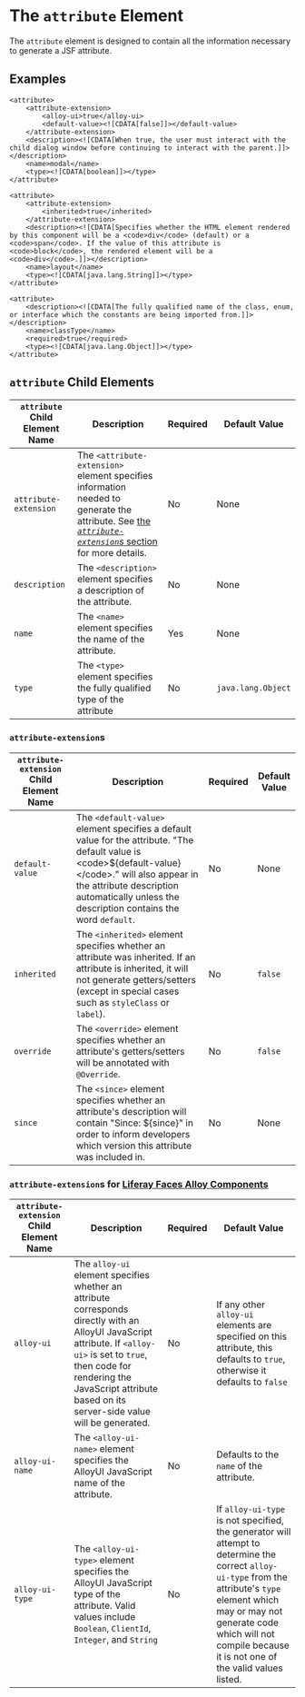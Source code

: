 # The `attribute` Element

The `attribute` element is designed to contain all the information necessary to generate a JSF attribute.

## Examples

```
<attribute>
	<attribute-extension>
		<alloy-ui>true</alloy-ui>
		<default-value><![CDATA[false]]></default-value>
	</attribute-extension>
	<description><![CDATA[When true, the user must interact with the child dialog window before continuing to interact with the parent.]]></description>
	<name>modal</name>
	<type><![CDATA[boolean]]></type>
</attribute>
```

```
<attribute>
	<attribute-extension>
		<inherited>true</inherited>
	</attribute-extension>
	<description><![CDATA[Specifies whether the HTML element rendered by this component will be a <code>div</code> (default) or a <code>span</code>. If the value of this attribute is <code>block</code>, the rendered element will be a <code>div</code>.]]></description>
	<name>layout</name>
	<type><![CDATA[java.lang.String]]></type>
</attribute>
```

```
<attribute>
	<description><![CDATA[The fully qualified name of the class, enum, or interface which the constants are being imported from.]]></description>
	<name>classType</name>
	<required>true</required>
	<type><![CDATA[java.lang.Object]]></type>
</attribute>
```

## `attribute` Child Elements

| `attribute` Child Element Name | Description | Required | Default Value |
|--------------------------------|-------------|----------|---------------|
| `attribute-extension` | The `<attribute-extension>` element specifies information needed to generate the attribute. See [the *`attribute-extension`s* section](https://github.com/stiemannkj1/liferay-faces-generator/wiki/The-Attribute-Element#attribute-extensions) for more details. | No | None |
| `description` | The `<description>` element specifies a description of the attribute. | No | None |
| `name` | The `<name>` element specifies the name of the attribute. | Yes | None |
| `type` | The `<type>` element specifies the fully qualified type of the attribute | No | `java.lang.Object` |

### `attribute-extension`s

| `attribute-extension` Child Element Name | Description | Required | Default Value |
|------------------------------------------|-------------|----------|---------------|
| `default-value` | The `<default-value>` element specifies a default value for the attribute. "The default value is &lt;code&gt;${default-value}&lt;/code&gt;." will also appear in the attribute description automatically unless the description contains the word `default`. | No | None |
| `inherited` | The `<inherited>` element specifies whether an attribute was inherited. If an attribute is inherited, it will not generate getters/setters (except in special cases such as `styleClass` or `label`). | No | `false` |
| `override` | The `<override>` element specifies whether an attribute's getters/setters will be annotated with `@Override`. | No | `false` |
| `since` | The `<since>` element specifies whether an attribute's description will contain "Since: ${since}" in order to inform developers which version this attribute was included in. | No | None |

### `attribute-extension`s for [Liferay Faces Alloy Components](https://github.com/liferay/liferay-faces-alloy/tree/master/alloy/src/main/java/com/liferay/faces/alloy/component)

| `attribute- extension` Child Element Name | Description | Required | Default Value |
|-------------------------------------------|-------------|----------|---------------|
| `alloy-ui` | The `alloy-ui` element specifies whether an attribute corresponds directly with an AlloyUI JavaScript attribute. If `<alloy-ui>` is set to `true`, then code for rendering the JavaScript attribute based on its server-side value will be generated. | No | If any other `alloy-ui` elements are specified on this attribute, this defaults to `true`, otherwise it defaults to `false` |
| `alloy-ui-name` | The `<alloy-ui-name>` element specifies the AlloyUI JavaScript name of the attribute. | No | Defaults to the `name` of the attribute. |
| `alloy-ui-type` | The `<alloy-ui-type>` element specifies the AlloyUI JavaScript type of the attribute. Valid values include `Boolean`, `ClientId`, `Integer`, and `String` | No | If `alloy-ui-type` is not specified, the generator will attempt to determine the correct `alloy-ui-type` from the attribute's `type` element which may or may not generate code which will not compile because it is not one of the valid values listed.
